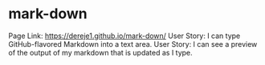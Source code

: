# mark-down
Page Link: https://dereje1.github.io/mark-down/
User Story: I can type GitHub-flavored Markdown into a text area.
User Story: I can see a preview of the output of my markdown that is updated as I type.
